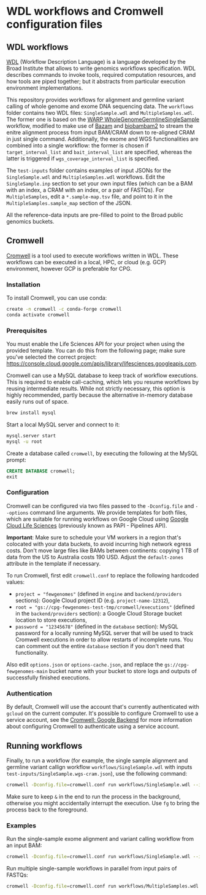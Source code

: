 # WDL workflows and Cromwell configuration files

## WDL workflows

[WDL](https://github.com/openwdl/wdl/blob/main/versions/1.0/SPEC.md) (Workflow Description Language) is a language developed by the Broad Institute that allows to write genomics workflows specification. WDL describes commands to invoke tools, required computation resources, and how tools are piped together; but it abstracts from particular execution environment implementations.

This repository provides workflows for alignment and germline variant calling of whole genome and exome DNA sequencing data. The `workflows` folder contains two WDL files: `SingleSample.wdl` and `MultipleSamples.wdl`. The former one is based on the [WARP WholeGenomeGermlineSingleSample](https://github.com/broadinstitute/warp/tree/develop/pipelines/broad/dna_seq/germline/single_sample/wgs) workflow, modified to make use of [Bazam](https://github.com/ssadedin/bazam) and [biobambam2](https://github.com/gt1/biobambam2) to stream the enitre alignment process from input BAM/CRAM down to re-aligned CRAM in just single command. Additionally, the exome and WGS functionalities are combined into a single workflow: the former is chosen if `target_interval_list` and `bait_interval_list` are specified, whereas the latter is triggered if `wgs_coverage_interval_list` is specified.

The `test-inputs` folder contains examples of input JSONs for the `SingleSample.wdl` and `MultipleSamples.wdl` workflows. Edit the `SingleSample.inp` section to set your own input files (which can be a BAM with an index, a CRAM with an index, or a pair of FASTQs). For `MultipleSamples`, edit a `*.sample-map.tsv` file, and point to it in the `MultipleSamples.sample_map` section of the JSON.

All the reference-data inputs are pre-filled to point to the Broad public genomics buckets.

## Cromwell

[Cromwell](https://cromwell.readthedocs.io/) is a tool used to execute workflows written in WDL. These workflows can be executed in a local, HPC, or cloud (e.g. GCP) environment, however GCP is preferable for CPG.

### Installation

To install Cromwell, you can use conda:

```bash
create -n cromwell -c conda-forge cromwell
conda activate cromwell
```

### Prerequisites

You must enable the Life Sciences API for your project when using the provided template. You can do this from the following page; make sure you've selected the correct project: https://console.cloud.google.com/apis/library/lifesciences.googleapis.com.

Cromwell can use a MySQL database to keep track of workflow executions. This is required to enable call-caching, which lets you resume workflows by reusing intermediate results. While not strictly necessary, this option is highly recommended, partly because the alternative in-memory database easily runs out of space.

```bash
brew install mysql
```

Start a local MySQL server and connect to it:

```bash
mysql.server start
mysql -u root
```

Create a database called `cromwell`, by executing the following at the MySQL prompt:

```sql
CREATE DATABASE cromwell;
exit
```

### Configuration

Cromwell can be configured via two files passed to the `-Dconfig.file` and `--options` command line arguments. We provide templates for both files, which are suitable for running workflows on Google Cloud using [Google Cloud Life Sciences](https://cromwell.readthedocs.io/en/stable/tutorials/PipelinesApi101/) (previously known as PAPI - Pipelines API).

**Important**: Make sure to schedule your VM workers in a region that's colocated with your data buckets, to avoid incurring high network egress costs. Don't move large files like BAMs between continents: copying 1 TB of data from the US to Australia costs 190 USD. Adjust the `default-zones` attribute in the template if necessary.

To run Cromwell, first edit `cromwell.conf` to replace the following hardcoded values:

* `project = "fewgenomes"` (defined in `engine` and `backend/providers` sections): Google Cloud project ID (e.g. `project-name-12312`),
* `root = "gs://cpg-fewgenomes-test-tmp/cromwell/executions"` (defined in the `backend/providers` section): a Google Cloud Storage bucket location to store executions,
* `password = "12345678"` (defined in the `database` section): MySQL password for a locally running MySQL server that will be used to track Cromwell executions in order to allow restarts of incomplete runs. You can comment out the entire `database` section if you don't need that functionality.

Also edit `options.json` or `options-cache.json`, and replace the `gs://cpg-fewgenomes-main` bucket name with your bucket to store logs and outputs of successfully finished executions.

### Authentication

By default, Cromwell will use the account that's currently authenticated with `gcloud` on the current computer. It's possible to configure Cromwell to use a service account, see the [Cromwell: Google Backend](https://cromwell.readthedocs.io/en/stable/backends/Google/) for more information about configuring Cromwell to authenticate using a service account.


## Running workflows

Finally, to run a workflow (for example, the single sample alignment and germline variant callign workflow `workflows/SingleSample.wdl` with inputs `test-inputs/SingleSample.wgs-cram.json`), use the following command:

```bash
cromwell -Dconfig.file=cromwell.conf run workflows/SingleSample.wdl --inputs test-inputs/SingleSample.wgs-cram.json --options options.json &
```

Make sure to keep `&` in the end to run the process in the background, otherwise you might accidentally interrupt the execution. Use `fg` to bring the process back to the foreground.

### Examples

Run the single-sample exome alignment and variant calling workflow from an input BAM:

```bash
cromwell -Dconfig.file=cromwell.conf run workflows/SingleSample.wdl --inputs test-inputs/SingleSample.exome-bam.json --options options-cache.json &
```

Run multiple single-sample workflows in parallel from input pairs of FASTQs:

```bash
cromwell -Dconfig.file=cromwell.conf run workflows/MultipleSamples.wdl --inputs test-inputs/MultipleSamples.wgs-fastq.json --options options-cache.json &
```
